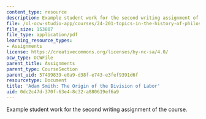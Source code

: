 ```yaml
---
content_type: resource
description: Example student work for the second writing assignment of the course.
file: /ol-ocw-studio-app/courses/24-201-topics-in-the-history-of-philosophy-justice-political-economy-spring-2016/0dc2c47d370f63e48c32a880619ef6a9_MIT24_201S16_Paper2.pdf
file_size: 153807
file_type: application/pdf
learning_resource_types:
- Assignments
license: https://creativecommons.org/licenses/by-nc-sa/4.0/
ocw_type: OCWFile
parent_title: Assignments
parent_type: CourseSection
parent_uid: 57499839-e0a9-d38f-e743-e3fef9391d6f
resourcetype: Document
title: 'Adam Smith: The Origin of the Division of Labor'
uid: 0dc2c47d-370f-63e4-8c32-a880619ef6a9
---
```

Example student work for the second writing assignment of the course.